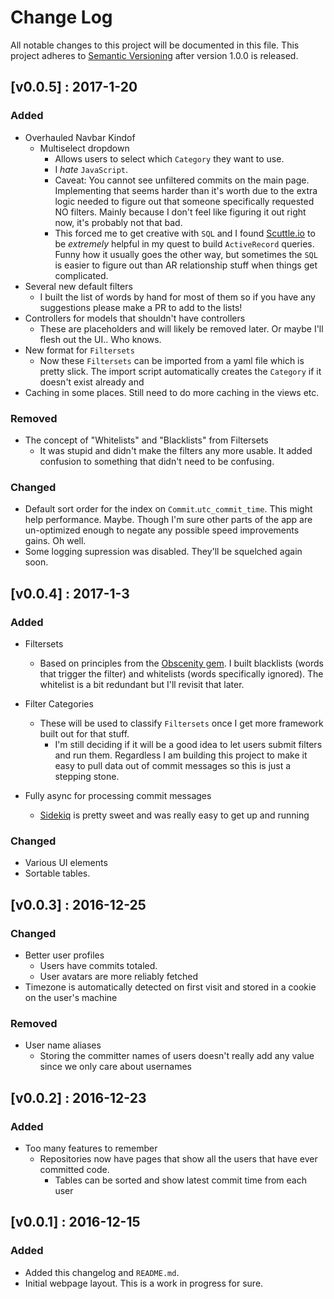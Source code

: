 # Change Log
All notable changes to this project will be documented in this file.
This project adheres to [Semantic Versioning](http://semver.org/) after version 1.0.0 is released.

## [v0.0.5] : 2017-1-20
### Added
- Overhauled Navbar Kindof
  - Multiselect dropdown
    - Allows users to select which `Category` they want to use.
    - I *hate* `JavaScript`.
    - Caveat: You cannot see unfiltered commits on the main page. Implementing that seems harder than it's worth
      due to the extra logic needed to figure out that someone specifically requested NO filters.
      Mainly because I don't feel like figuring it out right now, it's probably not that bad.
    - This forced me to get creative with `SQL` and I found [Scuttle.io](http://www.scuttle.io/) to be *extremely* 
      helpful in my quest to build `ActiveRecord` queries. Funny how it usually goes the other way, but sometimes
      the `SQL` is easier to figure out than AR relationship stuff when things get complicated.
- Several new default filters
  - I built the list of words by hand for most of them so if you have any suggestions please make a PR to add to the lists!
- Controllers for models that shouldn't have controllers
  - These are placeholders and will likely be removed later. Or maybe I'll flesh out the UI.. Who knows.
- New format for `Filtersets`
  - Now these `Filtersets` can be imported from a yaml file which is pretty slick. The import script automatically
  creates the `Category` if it doesn't exist already and
- Caching in some places. Still need to do more caching in the views etc.
  
### Removed
- The concept of "Whitelists" and "Blacklists" from Filtersets
    - It was stupid and didn't make the filters any more usable. It added confusion to something that didn't need to be
    confusing.
    
### Changed
- Default sort order for the index on `Commit`.`utc_commit_time`. This might help performance. Maybe. Though I'm sure
other parts of the app are un-optimized enough to negate any possible speed improvements gains. Oh well.
- Some logging supression was disabled. They'll be squelched again soon.


## [v0.0.4] : 2017-1-3
### Added
- Filtersets
  - Based on principles from the [Obscenity gem](https://github.com/tjackiw/obscenity).
  I built blacklists (words that trigger the filter) and whitelists (words specifically ignored). 
  The whitelist is a bit redundant but I'll revisit that later.
- Filter Categories
  - These will be used to classify `Filtersets` once I get more framework built out for that stuff.
    - I'm still deciding if it will be a good idea to let users submit filters and run them.
    Regardless I am building this project to make it easy to pull data out of commit messages so 
    this is just a stepping stone.
    
- Fully async for processing commit messages
  - [Sidekiq](http://sidekiq.org/) is pretty sweet and was really easy to get up and running  
  
### Changed
- Various UI elements
- Sortable tables.

## [v0.0.3] : 2016-12-25
### Changed
- Better user profiles
  - Users have commits totaled.
  - User avatars are more reliably fetched
- Timezone is automatically detected on first visit and stored in a cookie on the user's machine

### Removed
- User name aliases
  - Storing the committer names of users doesn't really add any value since we only care about usernames

## [v0.0.2] : 2016-12-23
### Added
- Too many features to remember
  - Repositories now have pages that show all the users that have ever committed code.
    - Tables can be sorted and show latest commit time from each user

## [v0.0.1] : 2016-12-15
### Added
- Added this changelog and `README.md`.
- Initial webpage layout. This is a work in progress for sure.
